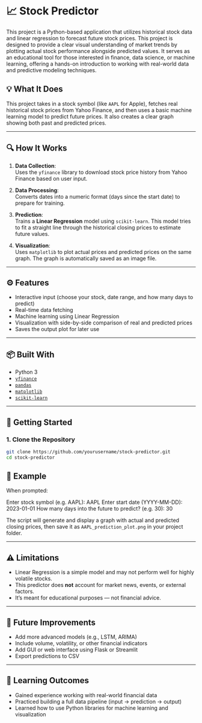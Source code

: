# 📈 Stock Predictor

This project is a Python-based application that utilizes historical stock data and linear regression to forecast future stock prices. This project is designed to provide a clear visual understanding of market trends by plotting actual stock performance alongside predicted values. It serves as an educational tool for those interested in finance, data science, or machine learning, offering a hands-on introduction to working with real-world data and predictive modeling techniques.


## 💡 What It Does

This project takes in a stock symbol (like `AAPL` for Apple), fetches real historical stock prices from Yahoo Finance, and then uses a basic machine learning model to predict future prices. It also creates a clear graph showing both past and predicted prices.

---

## 🔍 How It Works

1. **Data Collection**:  
   Uses the `yfinance` library to download stock price history from Yahoo Finance based on user input.

2. **Data Processing**:  
   Converts dates into a numeric format (days since the start date) to prepare for training.

3. **Prediction**:  
   Trains a **Linear Regression** model using `scikit-learn`. This model tries to fit a straight line through the historical closing prices to estimate future values.

4. **Visualization**:  
   Uses `matplotlib` to plot actual prices and predicted prices on the same graph. The graph is automatically saved as an image file.

---

## ⚙️ Features

- Interactive input (choose your stock, date range, and how many days to predict)
- Real-time data fetching
- Machine learning using Linear Regression
- Visualization with side-by-side comparison of real and predicted prices
- Saves the output plot for later use

---

## 📦 Built With

- Python 3
- [`yfinance`](https://pypi.org/project/yfinance/)
- [`pandas`](https://pandas.pydata.org/)
- [`matplotlib`](https://matplotlib.org/)
- [`scikit-learn`](https://scikit-learn.org/)

---

## 🚀 Getting Started

### 1. Clone the Repository
```bash
git clone https://github.com/yourusername/stock-predictor.git
cd stock-predictor
```

## 🧪 Example

When prompted:

Enter stock symbol (e.g. AAPL): AAPL
Enter start date (YYYY-MM-DD): 2023-01-01
How many days into the future to predict? (e.g. 30): 30


The script will generate and display a graph with actual and predicted closing prices, then save it as `AAPL_prediction_plot.png` in your project folder.

---

## ⚠️ Limitations

- Linear Regression is a simple model and may not perform well for highly volatile stocks.
- This predictor does **not** account for market news, events, or external factors.
- It’s meant for educational purposes — not financial advice.

---

## 🔧 Future Improvements

- Add more advanced models (e.g., LSTM, ARIMA)
- Include volume, volatility, or other financial indicators
- Add GUI or web interface using Flask or Streamlit
- Export predictions to CSV

---

## 🧠 Learning Outcomes

- Gained experience working with real-world financial data
- Practiced building a full data pipeline (input → prediction → output)
- Learned how to use Python libraries for machine learning and visualization

